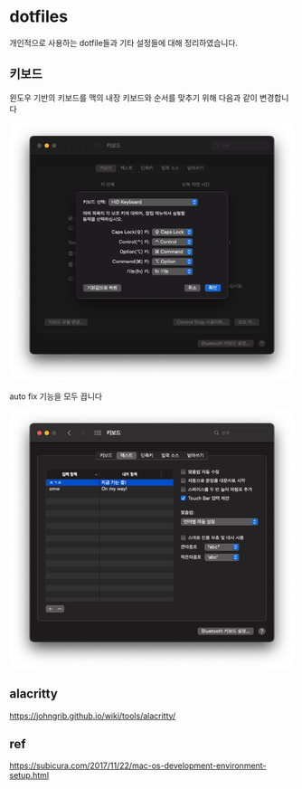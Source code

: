 # dotfiles

개인적으로 사용하는 dotfile들과 기타 설정들에 대해 정리하였습니다.

## 키보드

윈도우 기반의 키보드를 맥의 내장 키보드와 순서를 맞추기 위해 다음과 같이 변경합니다

<center>
    <img src="./img/keyboard_option_cmd_change.png" />
</center>

auto fix 기능을 모두 끕니다

<center>
    <img src="./img/keyboard_auto_fix_disable.png" />
</center>

## alacritty

https://johngrib.github.io/wiki/tools/alacritty/

## ref

https://subicura.com/2017/11/22/mac-os-development-environment-setup.html
